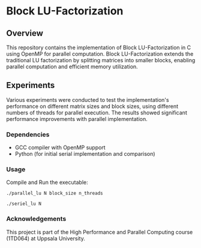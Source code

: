 # Block LU-Factorization

## Overview

This repository contains the implementation of Block LU-Factorization in C using OpenMP for parallel computation. Block LU-Factorization extends the traditional LU factorization by splitting matrices into smaller blocks, enabling parallel computation and efficient memory utilization.


## Experiments

Various experiments were conducted to test the implementation's performance on different matrix sizes and block sizes, using different numbers of threads for parallel execution. The results showed significant performance improvements with parallel implementation.



### Dependencies

- GCC compiler with OpenMP support
- Python (for initial serial implementation and comparison)

### Usage
Compile and Run the executable:
    
    
    ./parallel_lu N block_size n_threads
    
    ./seriel_lu N 
    
    

### Acknowledgements

This project is part of the High Performance and Parallel Computing course (1TD064) at Uppsala University.

